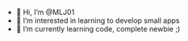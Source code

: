 - 👋 Hi, I’m @MLJ01
- 👀 I’m interested in learning to develop small apps
- 🌱 I’m currently learning code, complete newbie ;)


<!---
MLJ01/MLJ01 is a ✨ special ✨ repository because its `README.md` (this file) appears on your GitHub profile.
You can click the Preview link to take a look at your changes.
--->
